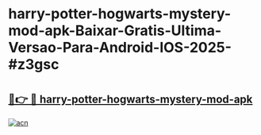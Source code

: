 # harry-potter-hogwarts-mystery-mod-apk-Baixar-Gratis-Ultima-Versao-Para-Android-IOS-2025-#z3gsc

# <h2><a href="https://ainizakaria.my?title=harry-potter-hogwarts-mystery-mod-apk&ref=24M">🔗👉 🔴 harry-potter-hogwarts-mystery-mod-apk</a></h2>

[![acn](https://github.com/user-attachments/assets/0f9c940e-d8b0-45ae-aac7-cd30a18b3e1c)](https://ainizakaria.my?title=harry-potter-hogwarts-mystery-mod-apk&ref=24M)

